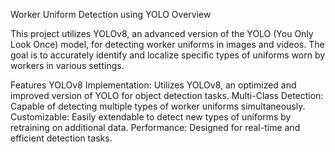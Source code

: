 Worker Uniform Detection using YOLO
Overview

This project utilizes YOLOv8, an advanced version of the YOLO (You Only Look Once) model, for detecting worker uniforms in images and videos. The goal is to accurately identify and localize specific types of uniforms worn by workers in various settings.

Features
YOLOv8 Implementation: Utilizes YOLOv8, an optimized and improved version of YOLO for object detection tasks.
Multi-Class Detection: Capable of detecting multiple types of worker uniforms simultaneously.
Customizable: Easily extendable to detect new types of uniforms by retraining on additional data.
Performance: Designed for real-time and efficient detection tasks.
